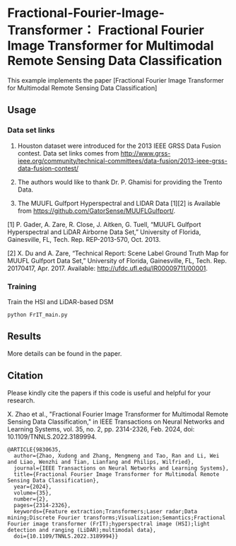 # Fractional-Fourier-Image-Transformer： Fractional Fourier Image Transformer for Multimodal Remote Sensing Data Classification

This example implements the paper [Fractional Fourier Image Transformer for Multimodal Remote Sensing Data Classification]

## Usage

### Data set links

1. Houston dataset were introduced for the 2013 IEEE GRSS Data Fusion contest. Data set links comes from http://www.grss-ieee.org/community/technical-committees/data-fusion/2013-ieee-grss-data-fusion-contest/

2. The authors would like to thank Dr. P. Ghamisi for providing the Trento Data. 

3. The MUUFL Gulfport Hyperspectral and LIDAR Data [1][2] is Available from https://github.com/GatorSense/MUUFLGulfport/.

[1] P. Gader, A. Zare, R. Close, J. Aitken, G. Tuell, “MUUFL Gulfport Hyperspectral and LiDAR Airborne Data Set,” University of Florida, Gainesville, FL, Tech. Rep. REP-2013-570, Oct. 2013.

[2] X. Du and A. Zare, “Technical Report: Scene Label Ground Truth Map for MUUFL Gulfport Data Set,” University of Florida, Gainesville, FL, Tech. Rep. 20170417, Apr. 2017. Available: http://ufdc.ufl.edu/IR00009711/00001.

### Training

Train the HSI and LiDAR-based DSM
```
python FrIT_main.py 
```

## Results
More details can be found in the paper.

## Citation

Please kindly cite the papers if this code is useful and helpful for your research.

X. Zhao et al., "Fractional Fourier Image Transformer for Multimodal Remote Sensing Data Classification," in IEEE Transactions on Neural Networks and Learning Systems, vol. 35, no. 2, pp. 2314-2326, Feb. 2024, doi: 10.1109/TNNLS.2022.3189994.

```
@ARTICLE{9830635,
  author={Zhao, Xudong and Zhang, Mengmeng and Tao, Ran and Li, Wei and Liao, Wenzhi and Tian, Lianfang and Philips, Wilfried},
  journal={IEEE Transactions on Neural Networks and Learning Systems}, 
  title={Fractional Fourier Image Transformer for Multimodal Remote Sensing Data Classification}, 
  year={2024},
  volume={35},
  number={2},
  pages={2314-2326},
  keywords={Feature extraction;Transformers;Laser radar;Data mining;Discrete Fourier transforms;Visualization;Semantics;Fractional Fourier image transformer (FrIT);hyperspectral image (HSI);light detection and ranging (LiDAR);multimodal data},
  doi={10.1109/TNNLS.2022.3189994}}


```


